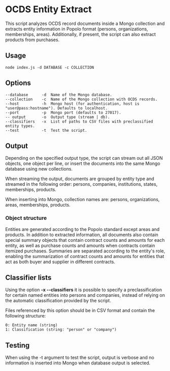 # OCDS Entity Extract

This script analyzes OCDS record documents inside a Mongo collection and extracts entity information in Popolo format (persons, organizations, memberships, areas). Additionally, if present, the script can also extract products from purchases.

## Usage

    node index.js -d DATABASE -c COLLECTION

## Options

    --database      -d  Name of the Mongo database.
    --collection    -c  Name of the Mongo collection with OCDS records.
    --host          -h  Mongo host (for authentication, host is "user@pass:hostname"). Defaults to localhost.
    --port          -p  Mongo port (defaults to 27017).
    -- output       -o  Output type (stream | db).
    --classifiers   -x  List of paths to CSV files with preclassified entity types.
    --test          -t  Test the script.

## Output

Depending on the specified output type, the script can stream out all JSON objects, one object per line, or insert the documents into the same Mongo database using new collections.

When streaming the output, documents are grouped by entity type and streamed in the following order: persons, companies, institutions, states, memberships, products.

When inserting into Mongo, collection names are: persons, organizations, areas, memberships, products.

### Object structure

Entities are generated according to the Popolo standard except areas and products. In addition to extracted information, all documents also contain special summary objects that contain contract counts and amounts for each entity, as well as purchase counts and amounts when contracts contain itemized purchases. Summaries are separated according to the entity's role, enabling the summarization of contract counts and amounts for entities that act as both buyer and supplier in different contracts.

## Classifier lists

Using the option **-x --classifiers** it is possible to specify a preclassification for certain named entities into persons and companies, instead of relying on the automatic classification provided by the script.

Files referenced by this option should be in CSV format and contain the following structure:

    0: Entity name (string)
    1: Classification (string: "person" or "company")

## Testing

When using the -t argument to test the script, output is verbose and no information is inserted into Mongo when database output is selected.
